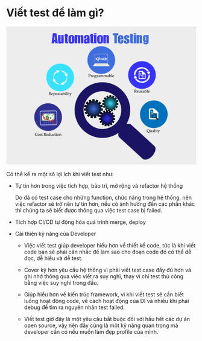 # Viết test để làm gì?

![](./assets/images/automation-testing-benefit.png)

Có thể kể ra một số lợi ích khi viết test như:

-   Tự tin hơn trong việc tích hợp, bảo trì, mở rộng và refactor hệ thống

    Do đã có test case cho những function, chức năng trong hệ thống, nên việc refactor sẽ trở nên tự tin hơn, nếu có ảnh hưởng đến các phần khác thì chúng ta sẽ biết được thông qua việc test case bị failed.

-   Tích hợp CI/CD tự động hóa quá trình merge, deploy
-   Cải thiện kỹ năng của Developer

    -   Việc viết test giúp developer hiểu hơn về thiết kế code, tức là khi viết code bạn sẽ phải cân nhắc để làm sao cho đoạn code đó có thể dễ đọc, dễ hiểu và dễ test.

    -   Cover kỹ hơn yêu cầu hệ thống vì phải viết test case đầy đủ hơn và ghi nhớ thông qua việc viết ra suy nghĩ, thay vì chỉ test thủ công bằng việc suy nghĩ trong đầu.

    -   Giúp hiểu hơn về kiến trúc framework, vì khi viết test sẽ cần biết luồng hoạt động code, về cách hoạt động của DI và nhiều khi phải debug để tìm ra nguyên nhân test failed.

    -   Viết test giờ đây là một yêu cầu bắt buộc đối với hầu hết các dự án open source, vậy nên đây cũng là một kỹ năng quan trọng mà developer cần có nếu muốn làm đẹp profile của mình.
